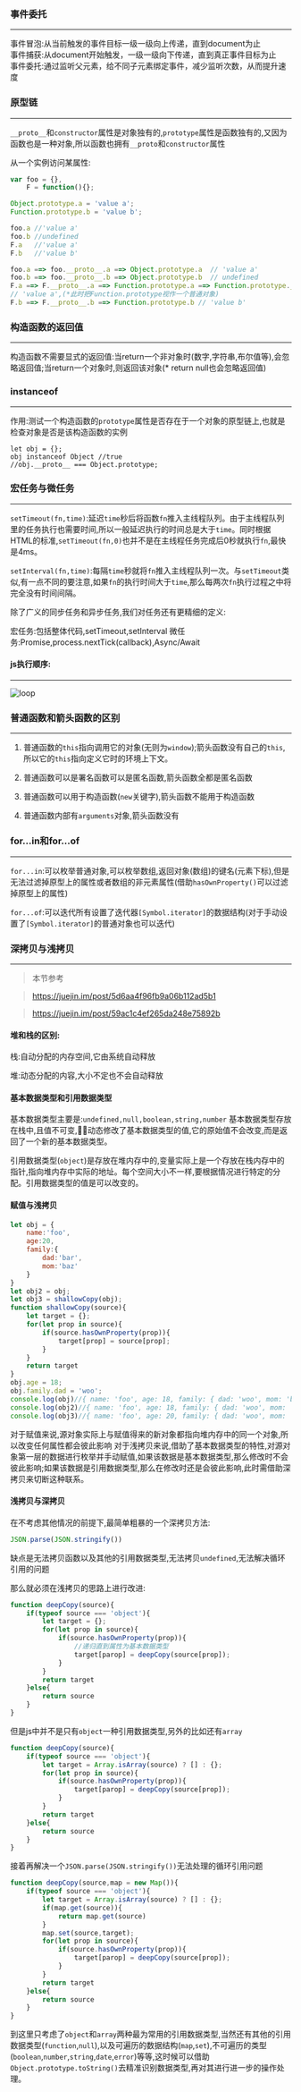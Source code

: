 ### 事件委托
---

事件冒泡:从当前触发的事件目标一级一级向上传递，直到document为止<br/>
事件捕获:从document开始触发，一级一级向下传递，直到真正事件目标为止<br/>
事件委托:通过监听父元素，给不同子元素绑定事件，减少监听次数，从而提升速度<br/>

### 原型链
---

`__proto__`和`constructor`属性是对象独有的,`prototype`属性是函数独有的,又因为函数也是一种对象,所以函数也拥有`__proto`和`constructor`属性

从一个实例访问某属性:

```javascript
var foo = {},
    F = function(){};

Object.prototype.a = 'value a';
Function.prototype.b = 'value b';

foo.a //'value a'
foo.b //undefined
F.a   //'value a'
F.b   //'value b'

foo.a ==> foo.__proto__.a ==> Object.prototype.a  // 'value a'
foo.b ==> foo.__proto__.b ==> Object.prototype.b  // undefined
F.a ==> F.__proto__.a ==> Function.prototype.a ==> Function.prototype.__proto__.a ==> Object.prototype.a 
// 'value a',(*此时把Function.prototype视作一个普通对象)
F.b ==> F.__proto__.b ==> Function.prototype.b // 'value b'
```

### 构造函数的返回值
---

构造函数不需要显式的返回值:当return一个非对象时(数字,字符串,布尔值等),会忽略返回值;当return一个对象时,则返回该对象(* return null也会忽略返回值)

### instanceof
---

作用:测试一个构造函数的`prototype`属性是否存在于一个对象的原型链上,也就是检查对象是否是该构造函数的实例
```
let obj = {};
obj instanceof Object //true
//obj.__proto__ === Object.prototype;
```

### 宏任务与微任务
---

`setTimeout(fn,time)`:延迟`time`秒后将函数`fn`推入主线程队列。由于主线程队列里的任务执行也需要时间,所以一般延迟执行的时间总是大于`time`。同时根据HTML的标准,`setTimeout(fn,0)`也并不是在主线程任务完成后0秒就执行`fn`,最快是4ms。

`setInterval(fn,time)`:每隔`time`秒就将`fn`推入主线程队列一次。与`setTimeout`类似,有一点不同的要注意,如果`fn`的执行时间大于`time`,那么每两次`fn`执行过程之中将完全没有时间间隔。

除了广义的同步任务和异步任务,我们对任务还有更精细的定义:

宏任务:包括整体代码,setTimeout,setInterval
微任务:Promise,process.nextTick(callback),Async/Await

#### js执行顺序:
---

![loop](https://user-gold-cdn.xitu.io/2017/11/21/15fdcea13361a1ec?imageView2/0/w/1280/h/960/format/webp/ignore-error/1 "流程图")

### 普通函数和箭头函数的区别
---

1. 普通函数的`this`指向调用它的对象(无则为`window`);箭头函数没有自己的`this`,所以它的`this`指向定义它时的环境上下文。

2. 普通函数可以是署名函数可以是匿名函数,箭头函数全都是匿名函数

3. 普通函数可以用于构造函数(`new`关键字),箭头函数不能用于构造函数

4. 普通函数内部有`arguments`对象,箭头函数没有

### for...in和for...of
---
`for...in`:可以枚举普通对象,可以枚举数组,返回对象(数组)的键名(元素下标),但是无法过滤掉原型上的属性或者数组的非元素属性(借助`hasOwnProperty()`可以过滤掉原型上的属性)

`for...of`:可以迭代所有设置了迭代器`[Symbol.iterator]`的数据结构(对于手动设置了`[Symbol.iterator]`的普通对象也可以迭代)

### 深拷贝与浅拷贝
---

>本节参考

>https://juejin.im/post/5d6aa4f96fb9a06b112ad5b1

>https://juejin.im/post/59ac1c4ef265da248e75892b

#### 堆和栈的区别:
栈:自动分配的内存空间,它由系统自动释放

堆:动态分配的内容,大小不定也不会自动释放

#### 基本数据类型和引用数据类型
基本数据类型主要是:`undefined,null,boolean,string,number`
基本数据类型存放在栈中,且值不可变,动态修改了基本数据类型的值,它的原始值不会改变,而是返回了一个新的基本数据类型。

引用数据类型(`object`)是存放在堆内存中的,变量实际上是一个存放在栈内存中的指针,指向堆内存中实际的地址。每个空间大小不一样,要根据情况进行特定的分配。引用数据类型的值是可以改变的。

#### 赋值与浅拷贝

```javascript
let obj = {
    name:'foo',
    age:20,
    family:{
        dad:'bar',
        mom:'baz'
    }
}
let obj2 = obj;
let obj3 = shallowCopy(obj);
function shallowCopy(source){
    let target = {};
    for(let prop in source){
        if(source.hasOwnProperty(prop)){
            target[prop] = source[prop];
        }
    }
    return target
}
obj.age = 18;
obj.family.dad = 'woo';
console.log(obj)//{ name: 'foo', age: 18, family: { dad: 'woo', mom: 'baz' } }
console.log(obj2)//{ name: 'foo', age: 18, family: { dad: 'woo', mom: 'baz' } }
console.log(obj3)//{ name: 'foo', age: 20, family: { dad: 'woo', mom: 'baz' } }
```
对于赋值来说,源对象实际上与赋值得来的新对象都指向堆内存中的同一个对象,所以改变任何属性都会彼此影响
对于浅拷贝来说,借助了基本数据类型的特性,对源对象第一层的数据进行枚举并手动赋值,如果该数据是基本数据类型,那么修改时不会彼此影响;如果该数据是引用数据类型,那么在修改时还是会彼此影响,此时需借助深拷贝来切断这种联系。

#### 浅拷贝与深拷贝
在不考虑其他情况的前提下,最简单粗暴的一个深拷贝方法:
```javascript
JSON.parse(JSON.stringify())
```
缺点是无法拷贝函数以及其他的引用数据类型,无法拷贝`undefined`,无法解决循环引用的问题

那么就必须在浅拷贝的思路上进行改进:
```javascript
function deepCopy(source){
    if(typeof source === 'object'){
        let target = {};
        for(let prop in source){
            if(source.hasOwnProperty(prop)){
                //递归直到属性为基本数据类型
                target[parop] = deepCopy(source[prop]);
            }
        }
        return target
    }else{
        return source
    }
}
```

但是js中并不是只有`object`一种引用数据类型,另外的比如还有`array`

```javascript
function deepCopy(source){
    if(typeof source === 'object'){
        let target = Array.isArray(source) ? [] : {};
        for(let prop in source){
            if(source.hasOwnProperty(prop)){
                target[parop] = deepCopy(source[prop]);
            }
        }
        return target
    }else{
        return source
    }
}
```

接着再解决一个`JSON.parse(JSON.stringify())`无法处理的循环引用问题

```javascript
function deepCopy(source,map = new Map()){
    if(typeof source === 'object'){
        let target = Array.isArray(source) ? [] : {};
        if(map.get(source)){
            return map.get(source)
        }
        map.set(source,target);
        for(let prop in source){
            if(source.hasOwnProperty(prop)){
                target[parop] = deepCopy(source[prop]);
            }
        }
        return target
    }else{
        return source
    }
}
```

到这里只考虑了`object`和`array`两种最为常用的引用数据类型,当然还有其他的引用数据类型(`function`,`null`),以及可遍历的数据结构(`map`,`set`),不可遍历的类型(`boolean`,`number`,`string`,`date`,`error`)等等,这时候可以借助`Object.prototype.toString()`去精准识别数据类型,再对其进行进一步的操作处理。